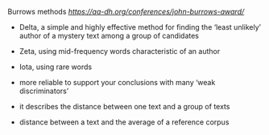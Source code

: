 Burrows methods
*https://aa-dh.org/conferences/john-burrows-award/*
- Delta, a simple and highly effective method for finding the ‘least unlikely’ author of a mystery text among a group of candidates
- Zeta, using mid-frequency words characteristic of an author
- Iota, using rare words

- more reliable to support your conclusions with many ‘weak discriminators’
- it describes the distance between one text and a group of texts
- distance between a text and the average of a reference corpus
